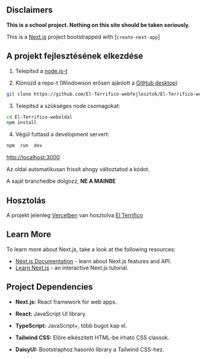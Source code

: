 ## Disclaimers
**This is a school project. Nothing on this site should be taken seriously.**

This is a [Next.js](https://nextjs.org/) project bootstrapped with [`create-next-app`]
## A projekt fejlesztésének elkezdése

1. Telepítsd a [node.js-t](https://nodejs.org/)
  
2. Klónozd a repo-t (Windowson erősen ajánlott a [GitHub desktop](https://desktop.github.com/))
```bash
git clone https://github.com/El-Terrifico-webfejlesztok/El-Terrifico-weboldal.git
```
3. Telepítsd a szükséges node csomagokat:
```bash
cd El-Terrifico-weboldal
npm install
```
4. Végül futtasd a development servert:
```bash
npm  run  dev
```
[http://localhost:3000](http://localhost:3000) 

Az oldal automatikusan frissít ahogy változtatod a kódot. 

A saját branchedbe dolgozz, **NE A MAINBE**

## Hosztolás
A projekt jelenleg [Vercelben](https://vercel.com/fulop-krisztians-projects/el-terrifico-weboldal) van hosztolva
[El Terrifico](https://terrifico.vercel.app/)

## Learn More
To learn more about Next.js, take a look at the following resources:
- [Next.js Documentation](https://nextjs.org/docs) - learn about Next.js features and API.
- [Learn Next.js](https://nextjs.org/learn) - an interactive Next.js tutorial.

## Project Dependencies

-  **Next.js:** React framework for web apps.

-  **React:** JavaScript UI library.

-  **TypeScript:** JavaScript+, több bugot kap el.

-  **Tailwind CSS:** Előre elkészített HTML-be írható CSS classok.

-  **DaisyUI:** Bootstraphoz hasonló library a Tailwind CSS-hez.
